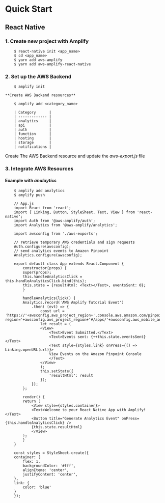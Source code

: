 # Quick Start

## React Native

### 1. Create new project with Amplify

		$ react-native init <app_name>
		$ cd <app_name>
		$ yarn add aws-amplify
		$ yarn add aws-amplify-react-native

### 2. Set up the AWS Backend

		$ amplify init
	
	**Create AWS Backend resources**

		$ amplify add <category_name>

		| Category      |
		| ------------- |
		| analytics     |
		| api           |
		| auth          |
		| function      |
		| hosting       |
		| storage       |
		| notifications |
	
Create The AWS Backend resource and update the _aws-export.js_ file

### 3. Integrate AWS Resources

#### Example with _analaytics_
		$ amplify add analytics
		$ amylify push

		// App.js
		import React from 'react';
		import { Linking, Button, StyleSheet, Text, View } from 'react-native';
		import Auth from '@aws-amplify/auth';
		import Analytics from '@aws-amplify/analytics';

		import awsconfig from './aws-exports';

		// retrieve temporary AWS credentials and sign requests
		Auth.configure(awsconfig);
		// send analytics events to Amazon Pinpoint
		Analytics.configure(awsconfig);

		export default class App extends React.Component {
			constructor(props) {
			super(props);
			this.handleAnalyticsClick = this.handleAnalyticsClick.bind(this);
			this.state = {resultHtml: <Text></Text>, eventsSent: 0};
			}

			handleAnalyticsClick() {
			Analytics.record('AWS Amplify Tutorial Event')
				.then( (evt) => {
					const url = 'https://'+awsconfig.aws_project_region+'.console.aws.amazon.com/pinpoint/home/?region='+awsconfig.aws_project_region+'#/apps/'+awsconfig.aws_mobile_analytics_app_id+'/analytics/events';
					let result = (
					<View>
						<Text>Event Submitted.</Text>
						<Text>Events sent: {++this.state.eventsSent}</Text>
						<Text style={styles.link} onPress={() => Linking.openURL(url)}>
						View Events on the Amazon Pinpoint Console
						</Text>
					</View>
					);
					this.setState({
						'resultHtml': result
					});
				});
			};

			render() {
			return (
				<View style={styles.container}>
				<Text>Welcome to your React Native App with Amplify!</Text>
				<Button title="Generate Analytics Event" onPress={this.handleAnalyticsClick} />
				{this.state.resultHtml}
				</View>
			);
			}
		}

		const styles = StyleSheet.create({
		container: {
			flex: 1,
			backgroundColor: '#fff',
			alignItems: 'center',
			justifyContent: 'center',
		},
		link: {
			color: 'blue'
		}
		});